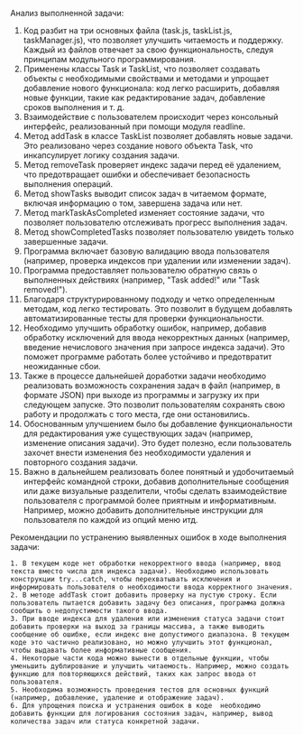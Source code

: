Анализ выполненной задачи:
   1. Код разбит на три основных файла (task.js, taskList.js, taskManager.js), что позволяет улучшить читаемость и поддержку. Каждый из файлов отвечает за свою функциональность, следуя принципам модульного программирования.
   1. Применены классы Task и TaskList, что позволяет создавать объекты с необходимыми свойствами и методами и упрощает добавление нового функционала: код легко расширить, добавляя новые функции, такие как редактирование задач, добавление сроков выполнения и т. д.
   1. Взаимодействие с пользователем происходит через консольный интерфейс, реализованный при помощи модуля readline.
   1. Метод addTask в классе TaskList позволяет добавлять новые задачи. Это реализовано через создание нового объекта Task, что инкапсулирует логику создания задачи.
   1. Метод removeTask проверяет индекс задачи перед её удалением, что предотвращает ошибки и обеспечивает безопасность выполнения операций.
   1. Метод showTasks выводит список задач в читаемом формате, включая информацию о том, завершена задача или нет.
   1. Метод markTaskAsCompleted изменяет состояние задачи, что позволяет пользователю отслеживать прогресс выполнения задач.
   1. Метод showCompletedTasks позволяет пользователю увидеть только завершенные задачи.
   1.  Программа включает базовую валидацию ввода пользователя (например, проверка индексов при удалении или изменении задач).
   1. Программа предоставляет пользователю обратную связь о выполненных действиях (например, "Task added!" или "Task removed!").
   1. Благодаря структурированному подходу и четко определенным методам, код легко тестировать. Это позволит в будущем добавлять автоматизированные тесты для проверки функциональности.
   1. Необходимо улучшить обработку ошибок, например, добавив обработку исключений для ввода некорректных данных (например, введение нечислового значения при запросе индекса задачи). Это поможет программе работать более устойчиво и предотвратит неожиданные сбои.
   1. Также в процессе дальнейшей доработки задачи необходимо реализовать возможность сохранения задач в файл (например, в формате JSON) при выходе из программы и загрузку их при следующем запуске. Это позволит пользователям сохранять свою работу и продолжать с того места, где они остановились.
   1. Обоснованным улучшением было бы добавление функциональности для редактирования уже существующих задач (например, изменение описания задачи). Это будет полезно, если пользователь захочет внести изменения без необходимости удаления и повторного создания задачи.
   1. Важно в дальнейшем реализовать более понятный и удобочитаемый  интерфейс командной строки, добавив дополнительные сообщения или даже визуальные разделители, чтобы сделать взаимодействие пользователя с программой более приятным и информативным. Например, можно добавить дополнительные инструкции для пользователя по каждой из опций меню итд.



Рекомендации по устранению выявленных ошибок в ходе выполнения задачи: 

    1. В текущем коде нет обработки некорректного ввода (например, ввод текста вместо числа для индекса задачи). Необходимо использовать конструкции try...catch, чтобы перехватывать исключения и информировать пользователя о необходимости ввода корректного значения.
    2. В методе addTask стоит добавить проверку на пустую строку. Если пользователь пытается добавить задачу без описания, программа должна сообщить о недопустимости такого ввода.
    3. При вводе индекса для удаления или изменения статуса задачи стоит добавить проверки на выход за границы массива, а также выводить сообщение об ошибке, если индекс вне допустимого диапазона. В текущем коде это частично реализовано, но можно улучшить этот функционал, чтобы выдавать более информативные сообщения.
    4. Некоторые части кода можно вынести в отдельные функции, чтобы уменьшить дублирование и улучшить читаемость. Например, можно создать функцию для повторяющихся действий, таких как запрос ввода от пользователя.
    5. Необходима возможность проведения тестов для основных функций (например, добавление, удаление и отображение задач). 
    6. Для упрощения поиска и устранения ошибок в коде  необходимо добавить функции для логирования состояния задач, например, вывод количества задач или статуса конкретной задачи.
